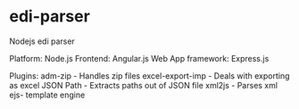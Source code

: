 # edi-parser
Nodejs edi parser

Platform: Node.js
Frontend: Angular.js
Web App framework: Express.js  

Plugins:
	adm-zip - Handles zip files
	excel-export-imp - Deals with exporting as excel 
	JSON Path - Extracts paths out of JSON file
	xml2js - Parses xml 
	ejs- template engine  
